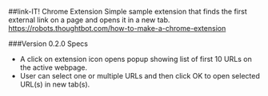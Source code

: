 ##link-IT! Chrome Extension
Simple sample extension that finds the first external link on a page and opens it in a new tab.
https://robots.thoughtbot.com/how-to-make-a-chrome-extension

###Version 0.2.0 Specs
* A click on extension icon opens popup showing list of first 10 URLs on the active webpage. 
* User can select one or multiple URLs and then click OK to open selected URL(s) in new tab(s).
